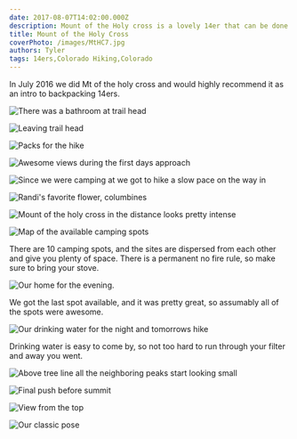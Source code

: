 ```yaml
---
date: 2017-08-07T14:02:00.000Z 
description: Mount of the Holy cross is a lovely 14er that can be done if you want to camp, or if you want to do it all in one go!
title: Mount of the Holy Cross
coverPhoto: /images/MtHC7.jpg
authors: Tyler
tags: 14ers,Colorado Hiking,Colorado
---
```

In July 2016 we did Mt of the holy cross and would highly recommend it as an intro to backpacking 14ers.

![There was a bathroom at trail head](/images/MtHC1.jpg)

![Leaving trail head](/images/MtHC2.jpg)

![Packs for the hike](/images/MtHC3.jpg)

![Awesome views during the first days approach](/images/MtHC6.jpg)

![Since we were camping at we got to hike a slow pace on the way in](/contynt/images/2017/01/MtHC7.jpg)

![Randi's favorite flower, columbines](/images/MtHC8.jpg)

![Mount of the holy cross in the distance looks pretty intense](/images/MtHC9.jpg)

![Map of the available camping spots](/images/MtHC16.jpg)

There are 10 camping spots, and the sites are dispersed from each other and give you plenty of space. There is a permanent no fire rule, so make sure to bring your stove.

![Our home for the evening.](/images/MtHC11.jpg)

We got the last spot available, and it was pretty great, so assumably all of the spots were awesome.

![Our drinking water for the night and tomorrows hike](/images/MtHC10.jpg)

Drinking water is easy to come by, so not too hard to run through your filter and away you went.

![Above tree line all the neighboring peaks start looking small](/images/MtHC12.jpg)

![Final push before summit](/images/MtHC13.jpg)

![View from the top](/images/MtHC14.jpg)

![Our classic pose](/images/MtHC15.jpg)
